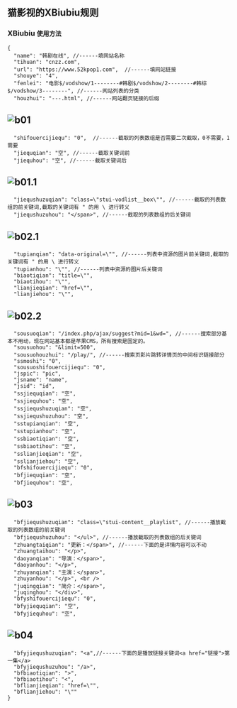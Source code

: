 猫影视的XBiubiu规则
------------------
### XBiubiu `使用方法`
```网站分类
{ 
  "name": "韩剧在线", //------填网站名称 
  "tihuan": "cnzz.com",  
  "url": "https://www.52kpop1.com",  //------填网站链接 
  "shouye": "4", 
  "fenlei": "电影$/vodshow/1--------#韩剧$/vodshow/2--------#韩综$/vodshow/3--------", //------网站列表的分类 
  "houzhui": "---.html", //------网站翻页链接的后缀 
```
  ![b01](https://raw.fastgit.org/liu673cn/box/main/sub/Xbb/b01.jpg) <br />
  ------------------
```列表数组二次截取
  "shifouercijiequ": "0",  //------截取的列表数组是否需要二次截取，0不需要，1需要
  "jiequqian": "空", //------截取关键词前
  "jiequhou": "空", //------截取关键词后
```
  ![b01.1](https://raw.fastgit.org/liu673cn/box/main/sub/Xbb/b01.1.jpg) <br />
------------------
```列表数组
  "jiequshuzuqian": "class=\"stui-vodlist__box\"", //------截取的列表数组的前关键词,截取的关键词有 " 的用 \ 进行转义
  "jiequshuzuhou": "</span>", //------截取的列表数组的后关键词
```
![b02.1](https://raw.fastgit.org/liu673cn/box/main/sub/Xbb/b02.1.jpg)<br />
------------------
```资源图片
  "tupianqian": "data-original=\"", //------列表中资源的图片前关键词,截取的关键词有 " 的用 \ 进行转义 
  "tupianhou": "\"", //------列表中资源的图片后关键词
  "biaotiqian": "title=\"",
  "biaotihou": "\"", 
  "lianjieqian": "href=\"",
  "lianjiehou": "\"", 
```
![b02.2](https://raw.fastgit.org/liu673cn/box/main/sub/Xbb/b02.2.jpg)<br />
------------------
```搜索部分
  "sousuoqian": "/index.php/ajax/suggest?mid=1&wd=", //------搜索部分基本不用动，现在网站基本都是苹果CMS，所有搜索是固定的。
  "sousuohou": "&limit=500",
  "sousuohouzhui": "/play/", //------搜索页影片跳转详情页的中间标识链接部分
  "ssmoshi": "0",
  "sousuoshifouercijiequ": "0", 
  "jspic": "pic", 
  "jsname": "name", 
  "jsid": "id", 
  "ssjiequqian": "空", 
  "ssjiequhou": "空", 
  "ssjiequshuzuqian": "空", 
  "ssjiequshuzuhou": "空", 
  "sstupianqian": "空", 
  "sstupianhou": "空", 
  "ssbiaotiqian": "空",
  "ssbiaotihou": "空", 
  "sslianjieqian": "空", 
  "sslianjiehou": "空", 
  "bfshifouercijiequ": "0", 
  "bfjiequqian": "空", 
  "bfjiequhou": "空", 
```
![b03](https://raw.fastgit.org/liu673cn/box/main/sub/Xbb/b03.jpg) <br />
------------------
```播放列表数组
  "bfjiequshuzuqian": "class=\"stui-content__playlist", //------播放截取的列表数组的前关键词 
  "bfjiequshuzuhou": "</ul>", //------播放截取的列表数组的后关键词
  "zhuangtaiqian": "更新：</span>", //------下面的是详情内容可以不动 
  "zhuangtaihou": "</p>", 
  "daoyanqian": "导演：</span>", 
  "daoyanhou": "</p>",
  "zhuyanqian": "主演：</span>", 
  "zhuyanhou": "</p>", <br />
  "juqingqian": "简介：</span>",
  "juqinghou": "</div>",
  "bfyshifouercijiequ": "0", 
  "bfyjiequqian": "空", 
  "bfyjiequhou": "空", 
```
![b04](https://raw.fastgit.org/liu673cn/box/main/sub/Xbb/b04.jpg) <br /> 
------------------
```播放链接
  "bfyjiequshuzuqian": "<a",//------下面的是播放链接关键词<a href="链接">第一集</a> 
  "bfyjiequshuzuhou": "/a>", 
  "bfbiaotiqian": ">", 
  "bfbiaotihou": "<", 
  "bflianjieqian": "href=\"",
  "bflianjiehou": "\"" 
} 
```
